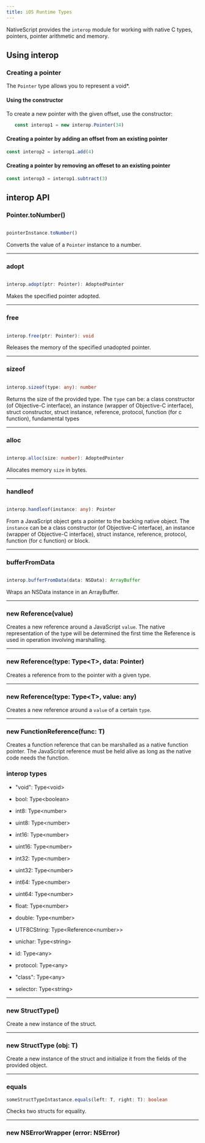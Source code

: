 ```yaml
---
title: iOS Runtime Types
---
```


NativeScript provides the `interop` module for working with native C types, pointers, pointer arithmetic and memory.


<!-- TODO: Add examples -->

## Using interop

### Creating a pointer

The `Pointer` type allows you to represent a void*.

#### Using the constructor

To create a new pointer with the given offset, use the constructor:

```ts
   const interop1 = new interop.Pointer(34)
```

#### Creating a pointer by adding an offset from an existing pointer

 ```ts
const interop2 = interop1.add(4)
 ```

#### Creating a pointer by removing an offeset to an existing pointer

 ```ts
const interop3 = interop1.subtract(3)
 ```

## interop API

### Pointer.toNumber()

```ts

pointerInstance.toNumber()

```

Converts the value of a `Pointer` instance to a number.

---

### adopt

```ts

interop.adopt(ptr: Pointer): AdoptedPointer

```

Makes the specified pointer adopted.

---

### free

```ts

interop.free(ptr: Pointer): void

```

Releases the memory of the specified unadopted pointer.

---

### sizeof

```ts

interop.sizeof(type: any): number

```
Returns the size of the provided type. The `type` can be: a class constructor (of Objective-C interface), an instance (wrapper of Objective-C interface), struct constructor, struct instance, reference, protocol, function (for c function), fundamental types

---

### alloc

```ts

interop.alloc(size: number): AdoptedPointer

```

Allocates memory `size` in bytes.

---

### handleof

```ts

interop.handleof(instance: any): Pointer

```

From a JavaScript object gets a pointer to the backing native object. The `instance` can be a class constructor (of Objective-C interface), an instance (wrapper of Objective-C interface), struct instance, reference, protocol, function (for c function) or block.

---

### bufferFromData

```ts

interop.bufferFromData(data: NSData): ArrayBuffer

```

Wraps an NSData instance in an ArrayBuffer.

---


### new Reference(value)

Creates a new reference around a JavaScript `value`. The native representation of the type will be determined the first time the Reference is used in operation involving marshalling.

---

### new Reference(type: Type\<T\>, data: Pointer)

Creates a reference from to the pointer with a given type.

---

### new Reference(type: Type\<T\>, value: any)

Creates a new reference around a `value` of a certain `type`.

---

### new FunctionReference(func: T)

Creates a function reference that can be marshalled as a native function pointer. The JavaScript reference must be held alive as long as the native code needs the function.

### interop types


- "void": Type\<void\>
- bool: Type\<boolean\>
- int8: Type\<number\>
- uint8: Type\<number\>
- int16: Type\<number\>
- uint16: Type\<number\>
- int32: Type\<number\>
- uint32: Type\<number\>
- int64: Type\<number\>
- uint64: Type\<number\>
- float: Type\<number\>
- double: Type\<number\>

- UTF8CString: Type\<Reference\<number\>\>
- unichar: Type\<string\>

- id: Type\<any\>
- protocol: Type\<any\>
- "class": Type\<any\>
- selector: Type\<string\>

----

### new StructType()

Create a new instance of the struct.

---

### new StructType (obj: T)

Create a new instance of the struct and initialize it from the fields of the provided object.

---

### equals
```ts
someStructTypeIntastance.equals(left: T, right: T): boolean

```

Checks two structs for equality.

---

### new NSErrorWrapper (error: NSError)
<!-- TODO: Add description -->